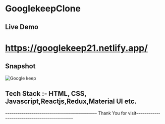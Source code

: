 # GooglekeepClone

## Live Demo
#  https://googlekeep21.netlify.app/

## Snapshot

![Google keep](https://user-images.githubusercontent.com/54132537/194213050-5e367e3e-f908-4d04-a283-56d5d5fc103a.png)

## Tech Stack :- HTML, CSS, Javascript,Reactjs,Redux,Material UI etc.

---------------------------------------------- Thank You for visit---------------------------------------------- 
